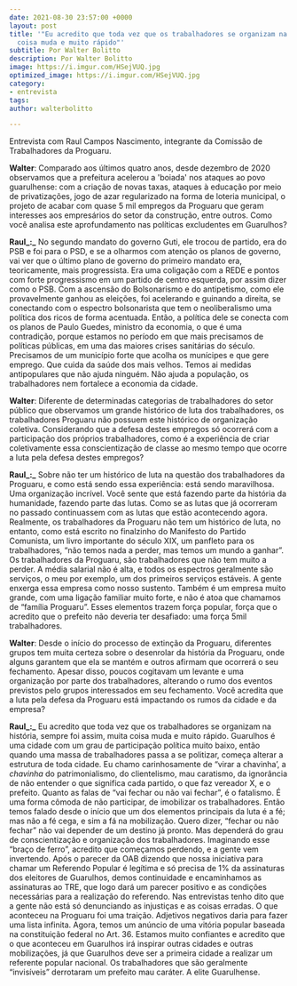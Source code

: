 ```yaml
---
date: 2021-08-30 23:57:00 +0000
layout: post
title: '"Eu acredito que toda vez que os trabalhadores se organizam na história, muita
  coisa muda e muito rápido"'
subtitle: Por Walter Bolitto
description: Por Walter Bolitto
image: https://i.imgur.com/HSejVUQ.jpg
optimized_image: https://i.imgur.com/HSejVUQ.jpg
category:
- entrevista
tags: 
author: walterbolitto

---
```

Entrevista com Raul Campos Nascimento, integrante da Comissão de Trabalhadores da Proguaru.

**Walter**: Comparado aos últimos quatro anos, desde dezembro de 2020 observamos que a prefeitura acelerou a 'boiada' nos ataques ao povo guarulhense: com a criação de novas taxas, ataques à educação por meio de privatizações, jogo de azar regularizado na forma de loteria municipal, o projeto de acabar com quase 5 mil empregos da Proguaru que geram interesses aos empresários do setor da construção, entre outros. Como você analisa este aprofundamento nas políticas excludentes em Guarulhos?

**Raul_:_** No segundo mandato do governo Guti, ele trocou de partido, era do PSB e foi para o PSD, e se a olharmos com atenção os planos de governo, vai ver que o último plano de governo do primeiro mandato era, teoricamente, mais progressista. Era uma coligação com a REDE e pontos com forte progressismo em um partido de centro esquerda, por assim dizer como o PSB. Com a ascensão do Bolsonarismo e do antipetismo, como ele provavelmente ganhou as eleições, foi acelerando e guinando a direita, se conectando com o espectro bolsonarista que tem o neoliberalismo uma política dos ricos de forma acentuada. Então, a política dele se conecta com os planos de Paulo Guedes, ministro da economia, o que é uma contradição, porque estamos no período em que mais precisamos de políticas públicas, em uma das maiores crises sanitárias do século. Precisamos de um município forte que acolha os munícipes e que gere emprego. Que cuida da saúde dos mais velhos. Temos ai medidas antipopulares que não ajuda ninguém. Não ajuda a população, os trabalhadores nem fortalece a economia da cidade.

**Walter**: Diferente de determinadas categorias de trabalhadores do setor público que observamos um grande histórico de luta dos trabalhadores, os trabalhadores Proguaru não possuem este histórico de organização coletiva. Considerando que a defesa destes empregos só ocorrerá com a participação dos próprios trabalhadores, como é a experiência de criar coletivamente essa conscientização de classe ao mesmo tempo que ocorre a luta pela defesa destes empregos?

**Raul_:_** Sobre não ter um histórico de luta na questão dos trabalhadores da Proguaru, e como está sendo essa experiência: está sendo maravilhosa. Uma organização incrível. Você sente que está fazendo parte da história da humanidade, fazendo parte das lutas. Como se as lutas que já ocorreram no passado continuassem com as lutas que estão acontecendo agora. Realmente, os trabalhadores da Proguaru não tem um histórico de luta, no entanto, como está escrito no finalzinho do Manifesto do Partido Comunista, um livro importante do século XIX, um panfleto para os trabalhadores, “não temos nada a perder, mas temos um mundo a ganhar”. Os trabalhadores da Proguaru, são trabalhadores que não tem muito a perder. A média salarial não é alta, e todos os espectros geralmente são serviços, o meu por exemplo, um dos primeiros serviços estáveis. A gente enxerga essa empresa como nosso sustento. Também é um empresa muito grande, com uma ligação familiar muito forte, e não é atoa que chamamos de “família Proguaru”. Esses elementos trazem força popular, força que o acredito que o prefeito não deveria ter desafiado: uma força 5mil trabalhadores.

**Walter**: Desde o início do processo de extinção da Proguaru, diferentes grupos tem muita certeza sobre o desenrolar da história da Proguaru, onde alguns garantem que ela se mantém e outros afirmam que ocorrerá o seu fechamento. Apesar disso, poucos cogitavam um levante e uma organização por parte dos trabalhadores, alterando o rumo dos eventos previstos pelo grupos interessados em seu fechamento. Você acredita que a luta pela defesa da Proguaru está impactando os rumos da cidade e da empresa?

**Raul_:_** Eu acredito que toda vez que os trabalhadores se organizam na história, sempre foi assim, muita coisa muda e muito rápido. Guarulhos é uma cidade com um grau de participação política muito baixo, então quando uma massa de trabalhadores passa a se politizar, começa alterar a estrutura de toda cidade. Eu chamo carinhosamente de “virar a chavinha’, a _chavinha_ do patrimonialismo, do clientelismo, mau caratismo, da ignorância de não entender o que significa cada partido, o que faz vereador X, e o prefeito. Quanto as falas de “vai fechar ou não vai fechar”, é o fatalismo. É uma forma cômoda de não participar, de imobilizar os trabalhadores. Então temos falado desde o início que um dos elementos principais da luta é a fé; mas não a fé cega, e sim a fá na mobilização. Quero dizer, “fechar ou não fechar” não vai depender de um destino já pronto. Mas dependerá do grau de conscientização e organização dos trabalhadores. Imaginando esse “braço de ferro”, acredito que começamos perdendo, e a gente vem invertendo. Após o parecer da OAB dizendo que nossa iniciativa para chamar um Referendo Popular é legítima e só precisa de 1% da assinaturas dos eleitores de Guarulhos, demos continuidade e encaminhamos as assinaturas ao TRE, que logo dará um parecer positivo e as condições necessárias para a realização do referendo. Nas entrevistas tenho dito que a gente não está só denunciando as injustiças e as coisas erradas. O que aconteceu na Proguaru foi uma traição. Adjetivos negativos daria para fazer uma lista infinita. Agora, temos um anúncio de uma vitória popular baseada na constituição federal no Art. 36. Estamos muito confiantes e acredito que o que aconteceu em Guarulhos irá inspirar outras cidades e outras mobilizações, já que Guarulhos deve ser a primeira cidade a realizar um referente popular nacional. Os trabalhadores que são geralmente “invisíveis” derrotaram um prefeito mau caráter. A elite Guarulhense.
